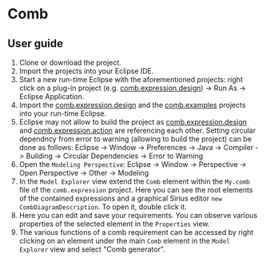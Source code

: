 # Comb

## User guide

1. Clone or download the project.
2. Import the projects into your Eclipse IDE.
3. Start a new run-time Eclipse with the aforementioned projects: right click on a plug-in project (e.g. [comb.expression.design](https://github.com/sarvaryk/Comb/tree/master/comb.expression.design)) -> Run As -> Eclipse Application.
4. Import the [comb.expression.design](https://github.com/sarvaryk/Comb/tree/master/comb.expression.design) and the [comb.examples](https://github.com/sarvaryk/Comb/tree/master/comb.examples) projects into your run-time Eclipse.
5. Eclipse may not allow to build the project as [comb.expression.design](https://github.com/sarvaryk/Comb/tree/master/comb.expression.design) and [comb.expression.action](https://github.com/sarvaryk/Comb/tree/master/comb.expression.action) are referencing each other. Setting circular dependncy from error to warning (allowing to build the project) can be done as follows: Eclipse -> Window -> Preferences -> Java -> Compiler -> Building -> Circular Dependencies -> Error to Warning
6. Open the `Modeling Perspective`: Eclipse -> Window -> Perspective -> Open Perspective -> Other -> Modeling
7. In the `Model Explorer` view extend the `Comb` element within the `My.comb` file of the `comb.expression` project. Here you can see the root elements of the contained expressions and a graphical Sirius editor `new CombDiagramDescription`. To open it, double click it.
8. Here you can edit and save your requirements. You can observe various properties of the selected element in the `Properties` view.
9. The various functions of a comb requirement can be accessed by right clicking on an element under the main `Comb` element in the `Model Explorer` view and select "Comb generator".
